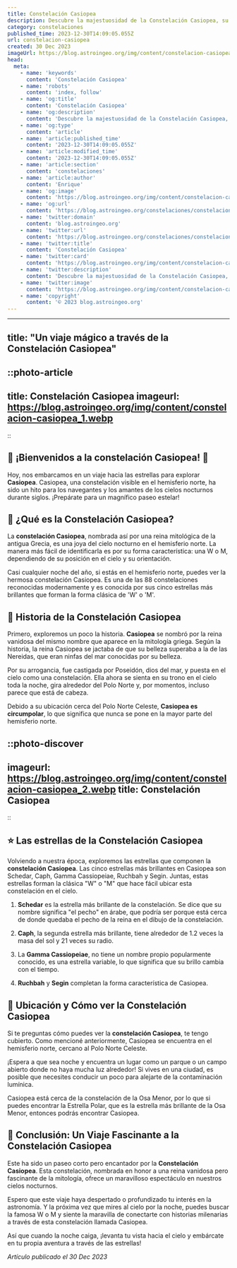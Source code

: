 ```yaml
---
title: Constelación Casiopea
description: Descubre la majestuosidad de la Constelación Casiopea, su historia, ubicación y características astronómicas claves. ¡Explora el universo desde casa!
category: constelaciones
published_time: 2023-12-30T14:09:05.055Z
url: constelacion-casiopea
created: 30 Dec 2023
imageUrl: https://blog.astroingeo.org/img/content/constelacion-casiopea_3.webp
head:
  meta:
    - name: 'keywords'
      content: 'Constelación Casiopea'
    - name: 'robots'
      content: 'index, follow'
    - name: 'og:title'
      content: 'Constelación Casiopea'
    - name: 'og:description'
      content: 'Descubre la majestuosidad de la Constelación Casiopea, su historia, ubicación y características astronómicas claves. ¡Explora el universo desde casa!'
    - name: 'og:type'
      content: 'article'
    - name: 'article:published_time'
      content: '2023-12-30T14:09:05.055Z'
    - name: 'article:modified_time'
      content: '2023-12-30T14:09:05.055Z'
    - name: 'article:section'
      content: 'constelaciones'
    - name: 'article:author'
      content: 'Enrique'
    - name: 'og:image'
      content: 'https://blog.astroingeo.org/img/content/constelacion-casiopea_3.webp'
    - name: 'og:url'
      content: 'https://blog.astroingeo.org/constelaciones/constelacion-casiopea'
    - name: 'twitter:domain'
      content: 'blog.astroingeo.org'
    - name: 'twitter:url'
      content: 'https://blog.astroingeo.org/constelaciones/constelacion-casiopea'
    - name: 'twitter:title'
      content: 'Constelación Casiopea'
    - name: 'twitter:card'
      content: 'https://blog.astroingeo.org/img/content/constelacion-casiopea_3.webp'
    - name: 'twitter:description'
      content: 'Descubre la majestuosidad de la Constelación Casiopea, su historia, ubicación y características astronómicas claves. ¡Explora el universo desde casa!'
    - name: 'twitter:image'
      content: 'https://blog.astroingeo.org/img/content/constelacion-casiopea_3.webp'
    - name: 'copyright'
      content: '© 2023 blog.astroingeo.org'
---
```

---
title: "Un viaje mágico a través de la Constelación Casiopea"
---

::photo-article
---
title: Constelación Casiopea
imageurl: https://blog.astroingeo.org/img/content/constelacion-casiopea_1.webp
---
::

## 🌟 ¡Bienvenidos a la constelación Casiopea! 🌟

Hoy, nos embarcamos en un viaje hacia las estrellas para explorar **Casiopea**. Casiopea, una constelación visible en el hemisferio norte, ha sido un hito para los navegantes y los amantes de los cielos nocturnos durante siglos. ¡Prepárate para un magnífico paseo estelar!

## 🚀 ¿Qué es la Constelación Casiopea?

La **constelación Casiopea**, nombrada así por una reina mitológica de la antigua Grecia, es una joya del cielo nocturno en el hemisferio norte. La manera más fácil de identificarla es por su forma característica: una W o M, dependiendo de su posición en el cielo y su orientación.

Casi cualquier noche del año, si estás en el hemisferio norte, puedes ver la hermosa constelación Casiopea. Es una de las 88 constelaciones reconocidas modernamente y es conocida por sus cinco estrellas más brillantes que forman la forma clásica de 'W' o 'M'.

## 📜 Historia de la Constelación Casiopea

Primero, exploremos un poco la historia. **Casiopea** se nombró por la reina vanidosa del mismo nombre que aparece en la mitología griega. Según la historia, la reina Casiopea se jactaba de que su belleza superaba a la de las Nereidas, que eran ninfas del mar conocidas por su belleza. 

Por su arrogancia, fue castigada por Poseidón, dios del mar, y puesta en el cielo como una constelación. Ella ahora se sienta en su trono en el cielo toda la noche, gira alrededor del Polo Norte y, por momentos, incluso parece que está de cabeza.

Debido a su ubicación cerca del Polo Norte Celeste, **Casiopea es circumpolar**, lo que significa que nunca se pone en la mayor parte del hemisferio norte.


::photo-discover
---
imageurl: https://blog.astroingeo.org/img/content/constelacion-casiopea_2.webp
title: Constelación Casiopea
---
::

## ⭐ Las estrellas de la Constelación Casiopea

Volviendo a nuestra época, exploremos las estrellas que componen la **constelación Casiopea**. Las cinco estrellas más brillantes en Casiopea son Schedar, Caph, Gamma Cassiopeiae, Ruchbah y Segin. Juntas, estas estrellas forman la clásica "W" o "M" que hace fácil ubicar esta constelación en el cielo.

1. **Schedar** es la estrella más brillante de la constelación. Se dice que su nombre significa "el pecho" en árabe, que podría ser porque está cerca de donde quedaba el pecho de la reina en el dibujo de la constelación.

2. **Caph**, la segunda estrella más brillante, tiene alrededor de 1.2 veces la masa del sol y 21 veces su radio.

3. La **Gamma Cassiopeiae**, no tiene un nombre propio popularmente conocido, es una estrella variable, lo que significa que su brillo cambia con el tiempo.

4. **Ruchbah** y **Segin** completan la forma característica de Casiopea.

## 🌌 Ubicación y Cómo ver la Constelación Casiopea

Si te preguntas cómo puedes ver la **constelación Casiopea**, te tengo cubierto. Como mencioné anteriormente, Casiopea se encuentra en el hemisferio norte, cercano al Polo Norte Celeste.

¡Espera a que sea noche y encuentra un lugar como un parque o un campo abierto donde no haya mucha luz alrededor! Si vives en una ciudad, es posible que necesites conducir un poco para alejarte de la contaminación lumínica. 

Casiopea está cerca de la constelación de la Osa Menor, por lo que si puedes encontrar la Estrella Polar, que es la estrella más brillante de la Osa Menor, entonces podrás encontrar Casiopea.

## 🚀 Conclusión: Un Viaje Fascinante a la Constelación Casiopea

Este ha sido un paseo corto pero encantador por la **Constelación Casiopea**. Esta constelación, nombrada en honor a una reina vanidosa pero fascinante de la mitología, ofrece un maravilloso espectáculo en nuestros cielos nocturnos.

Espero que este viaje haya despertado o profundizado tu interés en la astronomía. Y la próxima vez que mires al cielo por la noche, puedes buscar la famosa W o M y siente la maravilla de conectarte con historias milenarias a través de esta constelación llamada Casiopea. 

Así que cuando la noche caiga, ¡levanta tu vista hacia el cielo y embárcate en tu propia aventura a través de las estrellas!

_Artículo publicado el 30 Dec 2023_